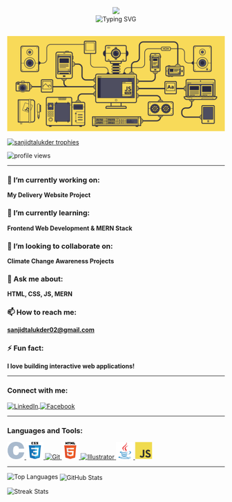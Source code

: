 <!-- HEADER SECTION WITH BANNER -->
<div align="center">
  <img src="https://capsule-render.vercel.app/api?type=waving&color=0:E1EAFC,100:F6D5F7&height=200&section=header&text=SANJID%20TALUKDER&fontSize=40&fontColor=0C1A3E&animation=fadeIn&fontAlignY=38&desc=Frontend%20Web%20Developer%20%7C%20MERN%20Stack%20Enthusiast&descAlignY=51&descAlign=62&descFontColor=1A237E"/>
</div>


<div align="center">
  <img src="https://readme-typing-svg.herokuapp.com?font=Fira+Code&weight=700&size=24&duration=4000&pause=1000&color=0D47A1&center=true&vCenter=true&multiline=true&width=600&height=100&lines=👋+Hello,+I'm+Sanjid+Talukder;Frontend+Web+Developer;MERN+Stack+Learner+🚀;Based+in+Bangladesh+🇧🇩" alt="Typing SVG" />
</div>

<br/>


<p align="left">
<!--   <img src="https://github.com/sanjidtalukder/Time-Complexity/blob/main/GitPropileAdd.gif?raw=true" alt="animated coding" width="100%" /> -->
  <img src="github-propular-image.gif" width="100%" height="220px" />
</p>

<p align="left">
  <a href="https://github.com/ryo-ma/github-profile-trophy">
    <img src="https://github-profile-trophy.vercel.app/?username=sanjidtalukder" alt="sanjidtalukder trophies" />
  </a>
</p>

<p align="left">
  <img src="https://komarev.com/ghpvc/?username=sanjidtalukder&label=Profile%20views&color=0e75b6&style=flat" alt="profile views" />
</p>


---

### 🔭 I’m currently working on:
**My Delivery Website Project**

### 🌱 I’m currently learning:
**Frontend Web Development & MERN Stack**

### 👯 I’m looking to collaborate on:
**Climate Change Awareness Projects**

### 💬 Ask me about:
**HTML, CSS, JS, MERN**

### 📫 How to reach me:
**sanjidtalukder02@gmail.com**

### ⚡ Fun fact:
**I love building interactive web applications!**

---

<h3 align="left">Connect with me:</h3>
<p align="left">
  <a href="https://linkedin.com/in/sanjidtalukder" target="blank">
    <img align="center" src="https://raw.githubusercontent.com/rahuldkjain/github-profile-readme-generator/master/src/images/icons/Social/linked-in-alt.svg" alt="LinkedIn" height="30" width="40" />
  </a>
  <a href="https://fb.com/farhan sanjid" target="blank">
    <img align="center" src="https://raw.githubusercontent.com/rahuldkjain/github-profile-readme-generator/master/src/images/icons/Social/facebook.svg" alt="Facebook" height="30" width="40" />
  </a>
</p>

---

<h3 align="left">Languages and Tools:</h3>
<p align="left">
  <a href="https://www.cprogramming.com/" target="_blank" rel="noreferrer">
    <img src="https://raw.githubusercontent.com/devicons/devicon/master/icons/c/c-original.svg" alt="C" width="40" height="40"/>
  </a>
  <a href="https://www.w3schools.com/css/" target="_blank" rel="noreferrer">
    <img src="https://raw.githubusercontent.com/devicons/devicon/master/icons/css3/css3-original-wordmark.svg" alt="CSS3" width="40" height="40"/>
  </a>
  <a href="https://git-scm.com/" target="_blank" rel="noreferrer">
    <img src="https://www.vectorlogo.zone/logos/git-scm/git-scm-icon.svg" alt="Git" width="40" height="40"/>
  </a>
  <a href="https://www.w3.org/html/" target="_blank" rel="noreferrer">
    <img src="https://raw.githubusercontent.com/devicons/devicon/master/icons/html5/html5-original-wordmark.svg" alt="HTML5" width="40" height="40"/>
  </a>
  <a href="https://www.adobe.com/in/products/illustrator.html" target="_blank" rel="noreferrer">
    <img src="https://www.vectorlogo.zone/logos/adobe_illustrator/adobe_illustrator-icon.svg" alt="Illustrator" width="40" height="40"/>
  </a>
  <a href="https://www.java.com" target="_blank" rel="noreferrer">
    <img src="https://raw.githubusercontent.com/devicons/devicon/master/icons/java/java-original.svg" alt="Java" width="40" height="40"/>
  </a>
  <a href="https://developer.mozilla.org/en-US/docs/Web/JavaScript" target="_blank" rel="noreferrer">
    <img src="https://raw.githubusercontent.com/devicons/devicon/master/icons/javascript/javascript-original.svg" alt="JavaScript" width="40" height="40"/>
  </a>
</p>

---

<p>
  <img align="left" src="https://github-readme-stats.vercel.app/api/top-langs?username=sanjidtalukder&show_icons=true&locale=en&layout=compact" alt="Top Languages" />
</p>

<p>
  &nbsp;<img align="center" src="https://github-readme-stats.vercel.app/api?username=sanjidtalukder&show_icons=true&locale=en" alt="GitHub Stats" />
</p>

<p>
  <img align="center" src="https://github-readme-streak-stats.herokuapp.com/?user=sanjidtalukder" alt="Streak Stats" />
</p>
